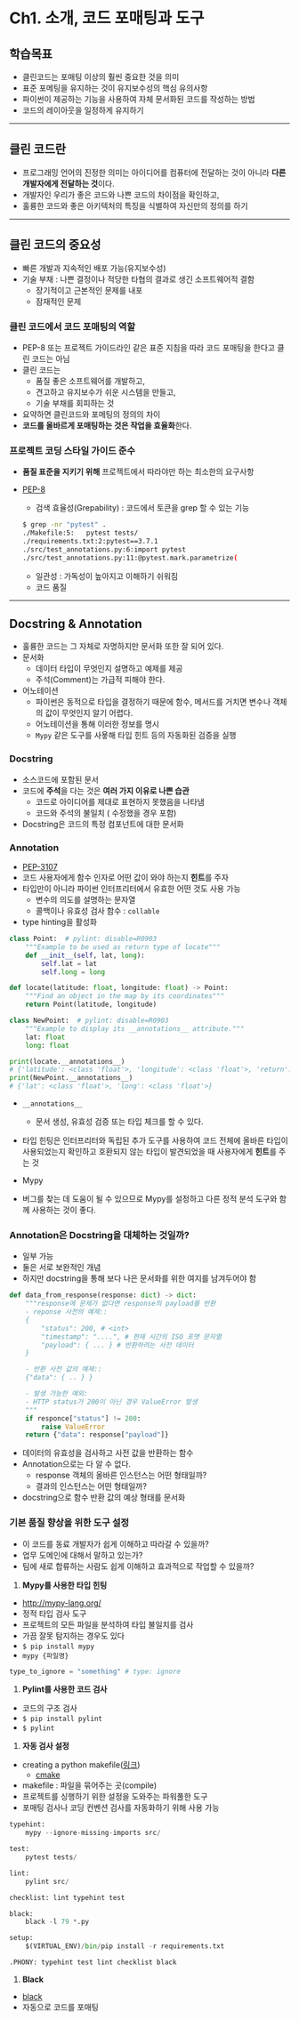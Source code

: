 # Ch1. 소개, 코드 포매팅과 도구

## 학습목표

- 클린코드는 포매팅 이상의 훨씬 중요한 것을 의미
- 표준 포메팅을 유지하는 것이 유지보수성의 핵심 유의사항
- 파이썬이 제공하는 기능을 사용하여 자체 문서화된 코드를 작성하는 방법
- 코드의 레이아웃을 일정하게 유지하기

------

## 클린 코드란

- 프로그래밍 언어의 진정한 의미는 아이디어를 컴퓨터에 전달하는 것이 아니라 **다른 개발자에게 전달하는 것**이다.
- 개발자인 우리가 좋은 코드와 나쁜 코드의 차이점을 확인하고,
- 훌륭한 코드와 좋은 아키텍처의 특징을 식별하여 자신만의 정의를 하기

------

## 클린 코드의 중요성

- 빠른 개발과 지속적인 배포 가능(유지보수성)
- 기술 부채 : 나쁜 결정이나 적당한 타협의 결과로 생긴 소프트웨어적 결함
  - 장기적이고 근본적인 문제를 내포
  - 잠재적인 문제

### 클린 코드에서 코드 포매팅의 역할

- PEP-8 또는 프로젝트 가이드라인 같은 표준 지침을 따라 코드 포매팅을 한다고 클린 코드는 아님
- 클린 코드는
  - 품질 좋은 소프트웨어를 개발하고,
  - 견고하고 유지보수가 쉬운 시스템을 만들고,
  - 기술 부채를 회피하는 것
- 요약하면 클린코드와 포메팅의 정의의 차이
- **코드를 올바르게 포매팅하는 것은 작업을 효율화**한다.

### 프로젝트 코딩 스타일 가이드 준수

- **품질 표준을 지키기 위해** 프로젝트에서 따라야만 하는 최소한의 요구사항

- [PEP-8](https://www.python.org/dev/peps/pep-0008/)

  - 검색 효율성(Grepability) : 코드에서 토큰을 grep 할 수 있는 기능

  ```bash
  $ grep -nr "pytest" .
  ./Makefile:5:   pytest tests/
  ./requirements.txt:2:pytest==3.7.1
  ./src/test_annotations.py:6:import pytest
  ./src/test_annotations.py:11:@pytest.mark.parametrize(
  ```

  - 일관성 : 가독성이 높아지고 이해하기 쉬워짐
  - 코드 품질

------

## Docstring & Annotation

- 훌륭한 코드는 그 자체로 자명하지만 문서화 또한 잘 되어 있다.
- 문서화
  - 데이터 타입이 무엇인지 설명하고 예제를 제공
  - 주석(Comment)는 가급적 피해야 한다.
- 어노테이션
  - 파이썬은 동적으로 타입을 결정하기 때문에 함수, 메서드를 거치면 변수나 객체의 값이 무엇인지 알기 어렵다.
  - 어노테이션을 통해 이러한 정보를 명시
  - `Mypy` 같은 도구를 사욯해 타입 힌트 등의 자동화된 검증을 실행

### Docstring

- 소스코드에 포함된 문서
- 코드에 **주석**을 다는 것은 **여러 가지 이유로 나쁜 습관**
  - 코드로 아이디어를 제대로 표현하지 못했음을 나타냄
  - 코드와 주석의 불일치 ( 수정했을 경우 포함)
- Docstring은 코드의 특정 컴포넌트에 대한 문서화

### Annotation

- [PEP-3107](https://www.python.org/dev/peps/pep-3107/)
- 코드 사용자에게 함수 인자로 어떤 값이 와야 하는지 **힌트**를 주자
- 타입만이 아니라 파이썬 인터프리터에서 유효한 어떤 것도 사용 가능
  - 변수의 의도를 설명하는 문자열
  - 콜백이나 유효성 검사 함수 : `collable`
- type hinting을 활성화

```python
class Point:  # pylint: disable=R0903
    """Example to be used as return type of locate"""
    def __init__(self, lat, long):
        self.lat = lat
        self.long = long

def locate(latitude: float, longitude: float) -> Point:
    """Find an object in the map by its coordinates"""
    return Point(latitude, longitude)

class NewPoint:  # pylint: disable=R0903
    """Example to display its __annotations__ attribute."""
    lat: float
    long: float

print(locate.__annotations__)
# {'latitude': <class 'float'>, 'longitude': <class 'float'>, 'return': <class '__main__.Point'>}
print(NewPoint.__annotations__)
# {'lat': <class 'float'>, 'long': <class 'float'>}
```

- ```
  __annotations__
  ```

  - 문서 생성, 유효성 검증 또는 타입 체크를 할 수 있다.

- 타입 힌팅은 인터프리터와 독립된 추가 도구를 사용하여 코드 전체에 올바른 타입이 사용되었는지 확인하고 호환되지 않는 타입이 발견되었을 때 사용자에게 **힌트**를 주는 것

- Mypy

- 버그를 찾는 데 도움이 될 수 있으므로 Mypy를 설정하고 다른 정적 분석 도구와 함께 사용하는 것이 좋다.

### Annotation은 Docstring을 대체하는 것일까?

- 일부 가능
- 둘은 서로 보완적인 개념
- 하지만 docstring을 통해 보다 나은 문서화를 위한 여지를 남겨두어야 함

```python
def data_from_response(response: dict) -> dict:
    """response에 문제가 없다면 response의 payload를 반환
    - reponse 사전의 예제::
    {
        "status": 200, # <int>
        "timestamp": "....", # 현재 시간의 ISO 포맷 문자열
        "payload": { ... } # 반환하려는 사전 데이터 
    }

    - 반환 사전 값의 예제::
    {"data": { .. } }

    - 발생 가능한 예외:
    - HTTP status가 200이 아닌 경우 ValueError 발생
    """
    if responce["status"] != 200:
        raise ValueError
    return {"data": response["payload"]}
```

- 데이터의 유효성을 검사하고 사전 값을 반환하는 함수
- Annotation으로는 다 알 수 없다.
  - response 객체의 올바른 인스턴스는 어떤 형태일까?
  - 결과의 인스턴스는 어떤 형태일까?
- docstring으로 함수 반환 값의 예상 형태를 문서화

### 기본 품질 향상을 위한 도구 설정

- 이 코드를 동료 개발자가 쉽게 이해하고 따라갈 수 있을까?
- 업무 도메인에 대해서 말하고 있는가?
- 팀에 새로 합류하는 사람도 쉽게 이해하고 효과적으로 작업할 수 있을까?

1. **Mypy를 사용한 타입 힌팅**

- http://mypy-lang.org/
- 정적 타입 검사 도구
- 프로젝트의 모든 파일을 분석하여 타입 불일치를 검사
- 가끔 잘못 탐지하는 경우도 있다
- `$ pip install mypy`
- `mypy {파일명}`

```python
type_to_ignore = "something" # type: ignore
```

1. **Pylint를 사용한 코드 검사**

- 코드의 구조 검사
- `$ pip install pylint`
- `$ pylint`

1. **자동 검사 설정**

- creating a python makefile([링크](https://earthly.dev/blog/python-makefile/))
  - [cmake](https://pypi.org/project/cmake/)
- makefile : 파일을 묶어주는 곳(compile)
- 프로젝트를 싱행하기 위한 설정을 도와주는 파워풀한 도구
- 포매팅 검사나 코딩 컨벤션 검사를 자동화하기 위해 사용 가능

```python
typehint:
	mypy --ignore-missing-imports src/

test:
	pytest tests/

lint:
	pylint src/

checklist: lint typehint test

black:
	black -l 79 *.py

setup:
	$(VIRTUAL_ENV)/bin/pip install -r requirements.txt

.PHONY: typehint test lint checklist black
```

1. **Black**

- [black](https://github.com/psf/black)
- 자동으로 코드를 포매팅